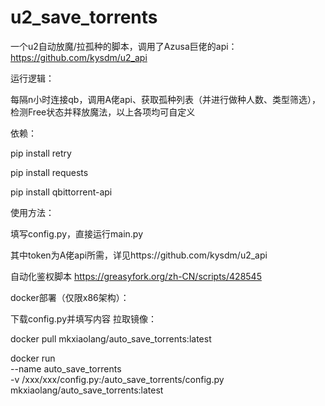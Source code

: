 # u2_save_torrents

一个u2自动放魔/拉孤种的脚本，调用了Azusa巨佬的api：https://github.com/kysdm/u2_api


运行逻辑：

每隔n小时连接qb，调用A佬api、获取孤种列表（并进行做种人数、类型筛选），检测Free状态并释放魔法，以上各项均可自定义


依赖：

pip install retry

pip install requests

pip install qbittorrent-api


使用方法：

填写config.py，直接运行main.py

其中token为A佬api所需，详见https://github.com/kysdm/u2_api

自动化鉴权脚本 https://greasyfork.org/zh-CN/scripts/428545

docker部署（仅限x86架构）：

下载config.py并填写内容
拉取镜像：

docker pull mkxiaolang/auto_save_torrents:latest

docker run \
  --name auto_save_torrents \
  -v /xxx/xxx/config.py:/auto_save_torrents/config.py \
 mkxiaolang/auto_save_torrents:latest
